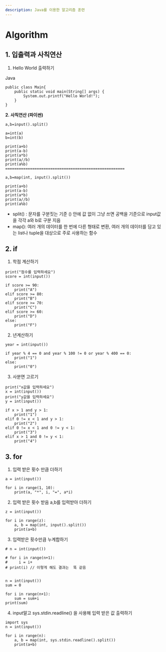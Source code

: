 ```yaml
---
description: Java를 이용한 알고리즘 훈련
---
```


# Algorithm

## 1. 입출력과 사칙연산

1. Hello World 출력하기

Java

```text
public class Main{
    public static void main(String[] args) {
        System.out.printf("Hello World!");
    }
}
```

**2. 사칙연산 \(파이썬\)**

```text
a,b=input().split()

a=int(a)
b=int(b)

print(a+b)
print(a-b)
print(a*b)
print(a//b)
print(a%b)
=====================================================

a,b=map(int, input().split())

print(a+b)
print(a-b)
print(a*b)
print(a//b)
print(a%b)
```

* split\(\) : 문자를 구분짓는 기준 \(\) 안에 값 없이 그냥 쓰면 공백을 기준으로 input값을 각각 a와 b로 구분 지음 
* map\(\): 여러 개의 데이터를 한 번에 다른 형태로 변환, 여러 개의 데이터를 담고 있는 list나 tuple을 대상으로 주로 사용하는 함수

## 2. if 

1. 학점 계산하기

```text
print("점수를 입력하세요")
score = int(input())

if score >= 90:
    print("A")
elif score >= 80:
    print("B")
elif score >= 70:
    print("C")
elif score >= 60:
    print("D")
else:
    print("F")
```

2. 년계산하기

```text
year = int(input())

if year % 4 == 0 and year % 100 != 0 or year % 400 == 0:
    print("1")
else:
    print("0")
```

3.  사분면 고르기 

```text
print("x값을 입력하세요")
x = int(input())
print("y값을 입력하세요")
y = int(input())

if x > 1 and y > 1:
    print("1")
elif 0 != x < 1 and y > 1:
    print("2")
elif 0 != x < 1 and 0 != y < 1:
    print("3")
elif x > 1 and 0 != y < 1:
    print("4")
```

## 3. for

1. 입력 받은 횟수 만큼 더하기 

```text
a = int(input())

for i in range(1, 10):
    print(a, "*", i, "=", a*i)
```

2.  입력 받은 횟수 받음 a,b를 입력받아 더하기

```text
z = int(input())

for i in range(z):
    a, b = map(int, input().split())
    print(a+b)
```

3. 입력받은 횟수만큼 누계합하기 

```text
# n = int(input())

# for i in range(n+1):
#     i = i+
# print(i) // 이렇게 해도 결과는  똑 같음


n = int(input())
sum = 0

for i in range(n+1):
    sum = sum+i
print(sum)
```

4. input말고 sys.stdin.readline\(\) 을 사용해 입력 받은 값 출력하기 

```text
import sys
n = int(input())

for i in range(n):
    a, b = map(int, sys.stdin.readline().split())
    print(a+b)
```




